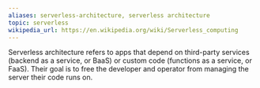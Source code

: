 ```yaml
---
aliases: serverless-architecture, serverless architecture
topic: serverless
wikipedia_url: https://en.wikipedia.org/wiki/Serverless_computing
---
```

Serverless architecture refers to apps that depend on third-party services (backend as a service, or BaaS) or custom code (functions as a service, or FaaS). Their goal is to free the developer and operator from managing the server their code runs on.
